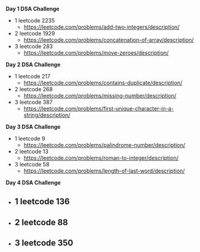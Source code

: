 **Day 1 DSA Challenge**
 - 1 leetcode 2235
    - https://leetcode.com/problems/add-two-integers/description/
 - 2 leetcode 1929
    - https://leetcode.com/problems/concatenation-of-array/description/
 - 3 leetcode 283
    - https://leetcode.com/problems/move-zeroes/description/

**Day 2 DSA Challenge**
 - 1 leetcode 217
    - https://leetcode.com/problems/contains-duplicate/description/
 - 2 leetcode 268
    - https://leetcode.com/problems/missing-number/description/
 - 3 leetcode 387
    - https://leetcode.com/problems/first-unique-character-in-a-string/description/

**Day 3 DSA Challenge**
 - 1 leetcode 9
    - https://leetcode.com/problems/palindrome-number/description/
 - 2 leetcode 13
    - https://leetcode.com/problems/roman-to-integer/description/
 - 3 leetcode 58
    - https://leetcode.com/problems/length-of-last-word/description/

**Day 4 DSA Challenge**
 - 1 leetcode 136
    - 
 - 2 leetcode 88
    - 
 - 3 leetcode 350
    - 